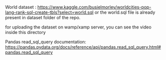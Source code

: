 World dataset :
                https://www.kaggle.com/busielmorley/worldcities-pop-lang-rank-sql-create-tbls?select=world.sql 
 or the world.sql file is already present in dataset folder of the repo.

 for uploading the dataset on wamp/xamp server, you can see the video inside this directory
 
Pandas read_sql_query documentation:
                https://pandas.pydata.org/docs/reference/api/pandas.read_sql_query.html#pandas.read_sql_query